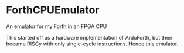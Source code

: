 # ForthCPUEmulator
An emulator for my Forth in an FPGA CPU

This started off as a hardware implementation of ArduForth, but
then became RISCy with only single-cycle instructions. Hence
this emulator.

